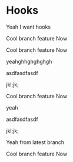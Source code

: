 # Hooks

Yeah I want hooks

Cool branch feature Now


Cool branch feature Now

yeahghhghghghgh

asdfasdfasdf


jkl;jk;



Cool branch feature Now

yeah

asdfasdfasdf


jkl;jk;



Yeah from latest branch


Cool branch feature Now
